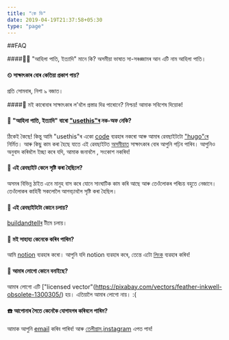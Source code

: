 ```yaml
---
title: "কে ডি"
date: 2019-04-19T21:37:58+05:30
type: "page"
---
```

##FAQ

####👨‍🏭 "আহিলা পাতি, ইত্যাদি" মানে কি?
অসমীয়া ভাষাত সা-সৰঙ্জামৰ আন এটি নাম আহিলা পাতি।

#### ⏲ সাক্ষাৎকাৰ বোৰ কেতিয়া প্ৰকাশ পায়?
প্ৰতি সোমবাৰ, নিশা ৯ বজাত।

####💇 মই কাৰোবাৰ সাক্ষাৎকাৰ ল'বলৈ প্ৰস্তাৱ দিৱ পাৰোনে?
নিশ্চয়! আমাক সবিশেষ দিয়োক!

#### 👮 "আহিলা পাতি, ইত্যাদি"‌‌ বাৰো ["usethis"ৰ](https://usesthis.com/) নক-অফ নেকি?
ঠিকেই কৈছে! কিন্তু আমি "usethis"ৰ একো [code](https://github.com/waferbaby/usesthis) ব্যৱহাৰ নকৰো আৰু আমাৰ ৱেবছাইটটো ["hugo"ৰে](https://github.com/buildandtell/ahilapaati) নিৰ্মিত। আৰু কিছু কাম কৰা হৈছে যাতে এই ৱেবছাইটত [অসমীয়াত](/) সাক্ষাৎকাৰ বোৰ আপুনি পঢ়িব পাৰিব। 
আপুনিও অনুবাদ কৰিবলৈ ইচ্ছা কৰে যদি, আমাক জনাবলৈ , সংকোশ নকৰিব!

#### 📝 এই ৱেবছাইট‌‌ কেলে সৃষ্টি কৰা হৈছিলে? 
অসমৰ বিভিন্ন ঠাইত‌‌ এনে মানুহ বাস কৰে ‌যোনে সাংঘাটিক কাম কৰি আছে আৰু তেওঁলোকৰ পৰিচয় বহুতে নেজানে। তেওঁলোকৰ ‌কাহিনী সকলোলৈ আগবঢ়াবলৈ সৃষ্টি কৰা হৈছিল।

#### 🏃 এই ৱেবছাইটটো কোনে চলায়?
[buildandtellৰ](https://github.com/buildandtell) টীমে চলায়।

#### 💸 মই সাহায্য কেনেকে কৰিব পাৰিম?
আমি [notion](https://www.notion.so/?r=d8c207de26714fea8c17301381ecbce) ব্যৱহাৰ কৰো। আপুনি যদি notion ব্যৱহাৰ কৰে, তেন্তে এটো [লিংক](https://www.notion.so/?r=d8c207de26714fea8c17301381ecbced) ব্যৱহাৰ কৰিব!

#### 🎨 আমাৰ লোগো কোনে বনাইছে?
আমাৰ লোগো এটি ["licensed vector"(https://pixabay.com/vectors/feather-inkwell-obsolete-1300305/) হয়। এতিয়ালৈ আমাৰ লোগো ‌নায়। :(

#### ☎️ আপোনাৰ সৈতে কেনেকৈ যোগাযগৰ কৰিবলে পাৰিম?
আমাক আপুনি [email](ahilapaati@gmail.com) কৰিব পাৰিব! আৰু [তেলীগ্ৰাম](https://t.me/ahilapaati),[instagram]() এপত পাব!


